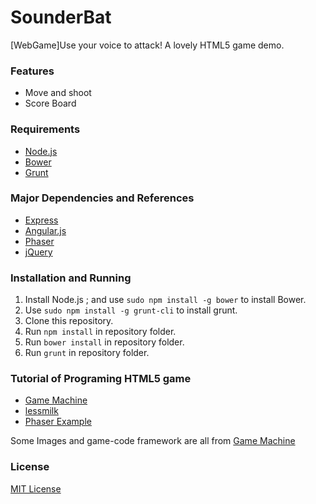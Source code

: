 SounderBat
==========
[WebGame]Use your voice to attack! A lovely HTML5 game demo.

### Features

* Move and shoot
* Score Board

### Requirements

* [Node.js](http://nodejs.org)
* [Bower](http://bower.io)
* [Grunt](http://gruntjs.com/)

### Major Dependencies and References

* [Express](http://expressjs.com)
* [Angular.js](http://angularjs.org)
* [Phaser](https://github.com/photonstorm/phaser)
* [jQuery](https://github.com/jquery/jquery)

### Installation and Running

1. Install Node.js ; and use `sudo npm install -g bower` to install Bower.
2. Use `sudo npm install -g grunt-cli` to install grunt.
3. Clone this repository.
4. Run `npm install` in repository folder.
5. Run `bower install` in repository folder.
6. Run `grunt` in repository folder.


### Tutorial of Programing HTML5 game
* [Game Machine](http://gamemechanicexplorer.com/)
* [lessmilk](http://blog.lessmilk.com/make-html5-games-with-phaser-1/)
* [Phaser Example](https://github.com/photonstorm/phaser-examples)


Some Images and game-code framework are all from [Game Machine](http://gamemechanicexplorer.com/)

### License

[MIT License](http://opensource.org/licenses/MIT)

